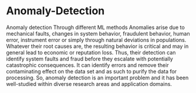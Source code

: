 # Anomaly-Detection
Anomaly detection Through different ML methods
Anomalies arise due to mechanical faults, changes in system behavior, fraudulent behavior, human error, instrument error or simply through natural deviations in populations. Whatever their root causes are, the resulting behavior is critical and may in general lead to economic or reputation loss. Thus, their detection can identify system faults and fraud before they escalate with potentially catastrophic consequences. It can identify errors and remove their contaminating effect on the data set and as such to purify the data for processing. So, anomaly detection is an important problem and it has been well-studied within diverse research areas and application domains.

